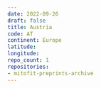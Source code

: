 ```yaml
---
date: 2022-09-26
draft: false
title: Austria
code: AT
continent: Europe
latitude:
longitude:
repo_count: 1
repositories:
- mitofit-preprints-archive
---
```



